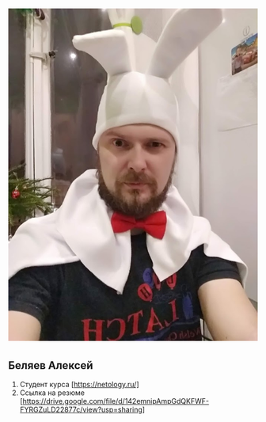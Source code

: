 # ![Логотип 31-12-2018_2](img/31-12-2018_2.jpg)
   ## Беляев Алексей

1. Студент курса [https://netology.ru/]
2. Ссылка на резюме [https://drive.google.com/file/d/142emnipAmpGdQKFWF-FYRGZuLD22877c/view?usp=sharing]